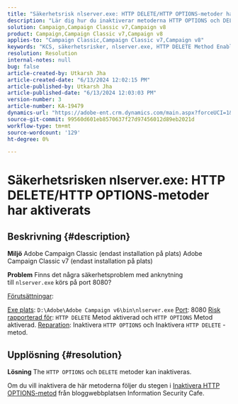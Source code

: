 ```yaml
---
title: "Säkerhetsrisk nlserver.exe: HTTP DELETE/HTTP OPTIONS-metoder har aktiverats"
description: "Lär dig hur du inaktiverar metoderna HTTP OPTIONS och DELETE."
solution: Campaign,Campaign Classic v7,Campaign v8
product: Campaign,Campaign Classic v7,Campaign v8
applies-to: "Campaign Classic,Campaign Classic v7,Campaign v8"
keywords: "KCS, säkerhetsrisker, nlserver.exe, HTTP DELETE Method Enabled, HTTP OPTIONS Method Enabled, FAQ, ACC, Adobe Campaign Classic, Adobe Campaign Classic v7"
resolution: Resolution
internal-notes: null
bug: false
article-created-by: Utkarsh Jha
article-created-date: "6/13/2024 12:02:15 PM"
article-published-by: Utkarsh Jha
article-published-date: "6/13/2024 12:03:03 PM"
version-number: 3
article-number: KA-19479
dynamics-url: "https://adobe-ent.crm.dynamics.com/main.aspx?forceUCI=1&pagetype=entityrecord&etn=knowledgearticle&id=4e9f96c3-7c29-ef11-840a-00224808decd"
source-git-commit: 99560d601eb8570637f27d97456012d89eb2021d
workflow-type: tm+mt
source-wordcount: '129'
ht-degree: 0%

---
```


# Säkerhetsrisken nlserver.exe: HTTP DELETE/HTTP OPTIONS-metoder har aktiverats

## Beskrivning {#description}


<b>Miljö</b>
Adobe Campaign Classic (endast installation på plats) Adobe Campaign Classic v7 (endast installation på plats)

<b>Problem</b>
Finns det några säkerhetsproblem med anknytning till `nlserver.exe` körs på port 8080?

<u>Förutsättningar</u>:

<u>Exe plats</u>: `D:\Adobe\Adobe Campaign v6\bin\nlserver.exe`
<u>Port</u>: 8080
<u>Risk rapporterad för</u>: `HTTP DELETE` Metod aktiverad och `HTTP OPTIONS` Metod aktiverad.
<u>Reparation</u>: Inaktivera `HTTP OPTIONS` och Inaktivera `HTTP DELETE` -metod.


## Upplösning {#resolution}


<b>Lösning</b>
The `HTTP OPTIONS` och `DELETE` metoder kan inaktiveras.

Om du vill inaktivera de här metoderna följer du stegen i [Inaktivera HTTP OPTIONS-metod](https://protonts.wordpress.com/2013/08/15/how-to-disable-http-options-method/) från bloggwebbplatsen Information Security Cafe.
